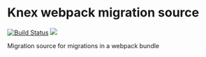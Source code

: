 # Knex webpack migration source
[![Build Status](https://travis-ci.com/sevenwestmedia-labs/knex-webpack-migration-source.svg?branch=master)](https://travis-ci.com/sevenwestmedia-labs/knex-webpack-migration-source) [![](https://img.shields.io/npm/v/knex-webpack-migration-source.svg)](https://npmjs.org/packages/knex-webpack-migration-source)

Migration source for migrations in a webpack bundle
